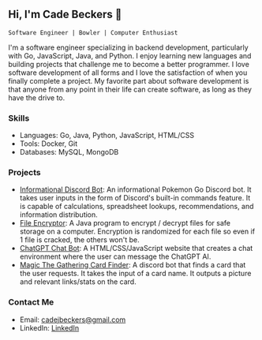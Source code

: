## Hi, I'm Cade Beckers 👋

`Software Engineer | Bowler | Computer Enthusiast`

I'm a software engineer specializing in backend development, particularly with Go, JavaScript, Java, and Python. I enjoy learning new languages and building projects that challenge me to become a better programmer. I love software development of all forms and I love the satisfaction of when you finally complete a project. My favorite part about software development is that anyone from any point in their life can create software, as long as they have the drive to.

### Skills
- Languages: Go, Java, Python, JavaScript, HTML/CSS
- Tools: Docker, Git
- Databases: MySQL, MongoDB

### Projects
- [Informational Discord Bot](https://github.com/CBeckers/Pokemon-Go-Informational-Discord-Bot): An informational Pokemon Go Discord bot. It takes user inputs in the form of Discord's built-in commands feature. It is capable of calculations, spreadsheet lookups, recommendations, and information distribution.
- [File Encryptor](https://github.com/CBeckers/File-Encryptor): A Java program to encrypt / decrypt files for safe storage on a computer. Encryption is randomized for each file so even if 1 file is cracked, the others won't be.
- [ChatGPT Chat Bot](https://github.com/CBeckers/ChatGPT-Chat-Bot): A HTML/CSS/JavaScript website that creates a chat environment where the user can message the ChatGPT AI.
- [Magic The Gathering Card Finder](https://github.com/CBeckers/Magic-The-Gathering-Discord-Bot): A discord bot that finds a card that the user requests. It takes the input of a card name. It outputs a picture and relevant links/stats on the card.

### Contact Me
- Email: [cadejbeckers@gmail.com](mailto:cadejbeckers@gmail.com)
- LinkedIn: [LinkedIn](https://www.linkedin.com/in/cade-beckers)

